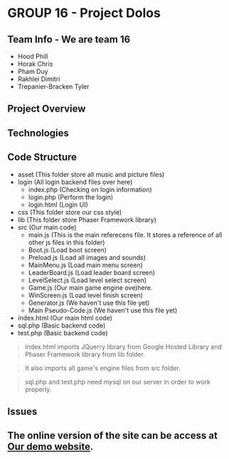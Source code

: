 # GROUP 16 - Project Dolos

## Team Info - We are team 16
* Hood Phill
* Horak Chris 
* Pham Duy
* Rakhlei Dimitri 
* Trepanier-Bracken Tyler

## Project Overview

## Technologies

## Code Structure
* asset (This folder store all music and picture files)
* login (All login backend files over here)
  - index.php (Checking on login information)
  - login.php (Perform the login)
  - login.html (Login UI)
* css   (This folder store our css style)
* lib   (This folder store Phaser Framework library)
* src   (Our main code)
  - main.js       (This is the main referecens file. 
                      It stores a reference of all other js files in this folder)
  - Boot.js       (Load boot screen)
  - Preload.js    (Load all images and sounds)
  - MainMenu.js   (Load main menu screen)
  - LeaderBoard.js (Load leader board screen)
  - LevelSelect.js (Load level select screen)
  - Game.js       (Our main game engine ove)here.
  - WinScreen.js  (Load level finish screen)
  - Generator.js  (We haven't use this file yet)
  - Main Pseudo-Code.js (We haven't use this file yet)
* index.html (Our main html code)
* sql.php (Basic backend code)
* test.php (Basic backend code)

> index.html imports JQuerry library from Google Hosted Library and Phaser Framework library from lib folder.

>

> It also imports all game's engine files from src folder.

> sql.php and test.php need mysql on our server in order to work properly.

## Issues

## The online version of the site can be access at [Our demo website](http://tylertrepanier.ca/dolos).
